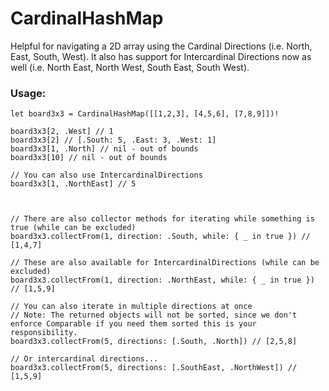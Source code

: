 # CardinalHashMap
Helpful for navigating a 2D array using the Cardinal Directions (i.e. North, East, South, West). It also has support for Intercardinal Directions now as well (i.e. North East, North West, South East, South West).

### Usage:
```
let board3x3 = CardinalHashMap([[1,2,3], [4,5,6], [7,8,9]])!

board3x3[2, .West] // 1
board3x3[2] // [.South: 5, .East: 3, .West: 1]
board3x3[1, .North] // nil - out of bounds
board3x3[10] // nil - out of bounds

// You can also use IntercardinalDirections
board3x3[1, .NorthEast] // 5



// There are also collector methods for iterating while something is true (while can be excluded)
board3x3.collectFrom(1, direction: .South, while: { _ in true }) // [1,4,7]

// These are also available for IntercardinalDirections (while can be excluded)
board3x3.collectFrom(1, direction: .NorthEast, while: { _ in true }) // [1,5,9]

// You can also iterate in multiple directions at once
// Note: The returned objects will not be sorted, since we don't enforce Comparable if you need them sorted this is your responsibility.
board3x3.collectFrom(5, directions: [.South, .North]) // [2,5,8]

// Or intercardinal directions...
board3x3.collectFrom(5, directions: [.SouthEast, .NorthWest]) // [1,5,9]
```
